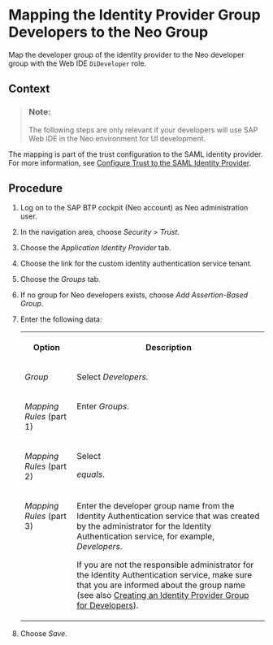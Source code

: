 <!-- loio1fd787382ccf472082b0be08a2790323 -->

# Mapping the Identity Provider Group Developers to the Neo Group

Map the developer group of the identity provider to the Neo developer group with the Web IDE `DiDeveloper` role.



<a name="loio1fd787382ccf472082b0be08a2790323__context_nfj_pmd_r2b"/>

## Context

> ### Note:  
> The following steps are only relevant if your developers will use SAP Web IDE in the Neo environment for UI development.

The mapping is part of the trust configuration to the SAML identity provider. For more information, see [Configure Trust to the SAML Identity Provider](https://help.sap.com/viewer/65de2977205c403bbc107264b8eccf4b/Cloud/en-US/dc618538d97610148155d97dcd123c24.html#loiob6cfc4bb4bff4ace90afc71b0962fcb5).



## Procedure

1.  Log on to the SAP BTP cockpit \(Neo account\) as Neo administration user.

2.  In the navigation area, choose *Security* \> *Trust*.

3.  Choose the *Application Identity Provider* tab.

4.  Choose the link for the custom identity authentication service tenant.

5.  Choose the *Groups* tab.

6.  If no group for Neo developers exists, choose *Add Assertion-Based Group*.

7.  Enter the following data:


    <table>
    <tr>
    <th valign="top">

    Option


    
    </th>
    <th valign="top">

    Description


    
    </th>
    </tr>
    <tr>
    <td valign="top">

    *Group*


    
    </td>
    <td valign="top">

    Select *Developers.*


    
    </td>
    </tr>
    <tr>
    <td valign="top">

     *Mapping Rules* \(part 1\)


    
    </td>
    <td valign="top">

    Enter *Groups*.


    
    </td>
    </tr>
    <tr>
    <td valign="top">

     *Mapping Rules* \(part 2\)


    
    </td>
    <td valign="top">

    Select

    *equals*.


    
    </td>
    </tr>
    <tr>
    <td valign="top">

     *Mapping Rules* \(part 3\)


    
    </td>
    <td valign="top">

    Enter the developer group name from the Identity Authentication service that was created by the administrator for the Identity Authentication service, for example, *Developers*.

    If you are not the responsible administrator for the Identity Authentication service, make sure that you are informed about the group name \(see also [Creating an Identity Provider Group for Developers](creating-an-identity-provider-group-for-developers-2f72082.md)\).


    
    </td>
    </tr>
    </table>
    
8.  Choose *Save*.


